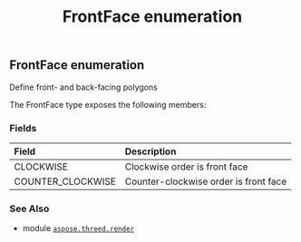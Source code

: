 ﻿---
title: FrontFace enumeration
second_title: Aspose.3D for Python via .NET API References
description: 
type: docs
weight: 450
url: /python-net/aspose.threed.render/frontface/
is_root: false
---

## FrontFace enumeration

Define front- and back-facing polygons



The FrontFace type exposes the following members:

### Fields
| Field | Description |
| :- | :- |
| CLOCKWISE | Clockwise order is front face |
| COUNTER_CLOCKWISE | Counter-clockwise order is front face |



### See Also
* module [`aspose.threed.render`](..)
